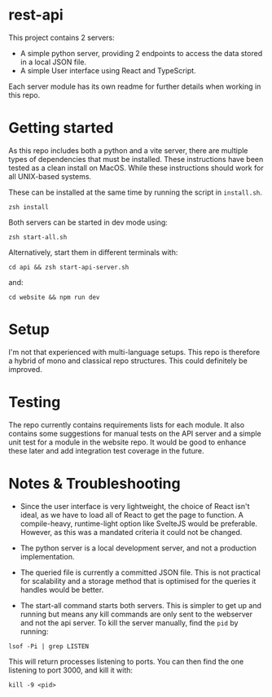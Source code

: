 # rest-api

This project contains 2 servers:

- A simple python server, providing 2 endpoints to access the data stored in a local JSON file.
- A simple User interface using React and TypeScript.

Each server module has its own readme for further details when working in this repo.

# Getting started

As this repo includes both a python and a vite server, there are multiple types of dependencies that must be installed. These instructions have been tested as a clean install on MacOS. While these instructions should work for all UNIX-based systems. 

These can be installed at the same time by running the script in `install.sh`.

```
zsh install
```

Both servers can be started in dev mode using:

```
zsh start-all.sh
```

Alternatively, start them in different terminals with:

```
cd api && zsh start-api-server.sh
```

and:

```
cd website && npm run dev
```

# Setup

I'm not that experienced with multi-language setups. This repo is therefore a hybrid of mono and classical repo structures. This could definitely be improved.

# Testing

The repo currently contains requirements lists for each module. It also contains some suggestions for manual tests on the API server and a simple unit test for a module in the website repo. It would be good to enhance these later and add integration test coverage in the future.

# Notes & Troubleshooting

- Since the user interface is very lightweight, the choice of React isn't ideal, as we have to load all of React to get the page to function. A compile-heavy, runtime-light option like SvelteJS would be preferable. However, as this was a mandated criteria it could not be changed.
- The python server is a local development server, and not a production implementation.
- The queried file is currently a committed JSON file. This is not practical for scalability and a storage method that is optimised for the queries it handles would be better.

- The start-all command starts both servers. This is simpler to get up and running but means any kill commands are only sent to the webserver and not the api server.
  To kill the server manually, find the `pid` by running:

```
lsof -Pi | grep LISTEN
```

This will return processes listening to ports. You can then find the one listening to port 3000, and kill it with:

```
kill -9 <pid>
```
